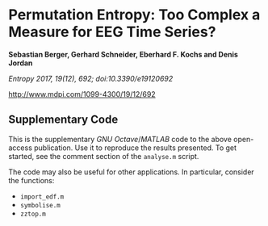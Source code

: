 # Permutation Entropy: Too Complex a Measure for EEG Time Series?
**Sebastian Berger, Gerhard Schneider, Eberhard F. Kochs and Denis Jordan**

*Entropy 2017, 19(12), 692; doi:10.3390/e19120692*

http://www.mdpi.com/1099-4300/19/12/692

## Supplementary Code
This is the supplementary *GNU Octave*/*MATLAB* code to the above open-access publication.
Use it to reproduce the results presented.
To get started, see the comment section of the `analyse.m` script.

The code may also be useful for other applications. In particular, consider the functions:
* `import_edf.m`
* `symbolise.m`
* `zztop.m`
